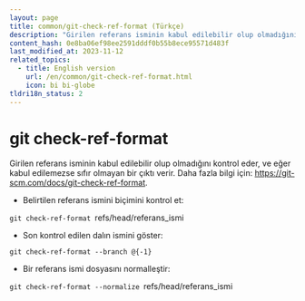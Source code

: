```yaml
---
layout: page
title: common/git-check-ref-format (Türkçe)
description: "Girilen referans isminin kabul edilebilir olup olmadığını kontrol eder, ve eğer kabul edilemezse sıfır olmayan bir çıktı verir."
content_hash: 0e8ba06ef98ee2591dddf0b55b8ece95571d483f
last_modified_at: 2023-11-12
related_topics:
  - title: English version
    url: /en/common/git-check-ref-format.html
    icon: bi bi-globe
tldri18n_status: 2
---
```

# git check-ref-format

Girilen referans isminin kabul edilebilir olup olmadığını kontrol eder, ve eğer kabul edilemezse sıfır olmayan bir çıktı verir.
Daha fazla bilgi için: <https://git-scm.com/docs/git-check-ref-format>.

- Belirtilen referans ismini biçimini kontrol et:

`git check-ref-format `<span class="tldr-var badge badge-pill bg-dark-lm bg-white-dm text-white-lm text-dark-dm font-weight-bold">refs/head/referans_ismi</span>

- Son kontrol edilen dalın ismini göster:

`git check-ref-format --branch @{-1}`

- Bir referans ismi dosyasını normalleştir:

`git check-ref-format --normalize `<span class="tldr-var badge badge-pill bg-dark-lm bg-white-dm text-white-lm text-dark-dm font-weight-bold">refs/head/referans_ismi</span>
